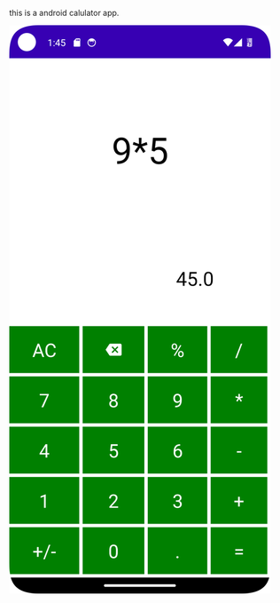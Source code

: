 this is a android calulator app.

![plot](https://github.com/ro4i7/calculatorapp/blob/master/Screenshot_20240223_014617.png)

